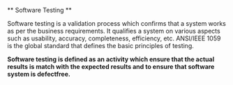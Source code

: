 
** Software Testing **

Software testing is a validation process which confirms that a system works as per the business requirements.
It qualifies a system on various aspects such as usability, accuracy, completeness, efficiency, 
etc. ANSI/IEEE 1059 is the global standard that defines the basic principles of testing.

**Software testing is defined as an activity which ensure that the actual results is match with the expected results and to ensure that 
software system is defectfree.**




